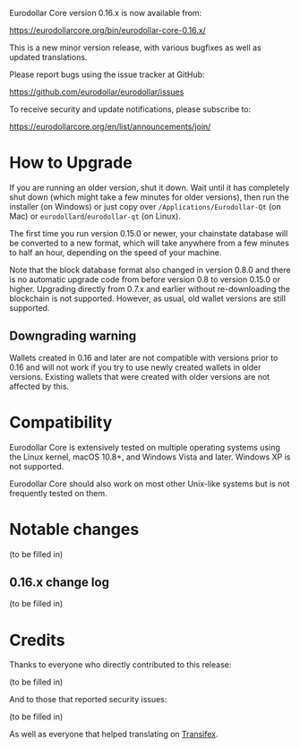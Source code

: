 Eurodollar Core version 0.16.x is now available from:

  <https://eurodollarcore.org/bin/eurodollar-core-0.16.x/>

This is a new minor version release, with various bugfixes
as well as updated translations.

Please report bugs using the issue tracker at GitHub:

  <https://github.com/eurodollar/eurodollar/issues>

To receive security and update notifications, please subscribe to:

  <https://eurodollarcore.org/en/list/announcements/join/>

How to Upgrade
==============

If you are running an older version, shut it down. Wait until it has completely
shut down (which might take a few minutes for older versions), then run the
installer (on Windows) or just copy over `/Applications/Eurodollar-Qt` (on Mac)
or `eurodollard`/`eurodollar-qt` (on Linux).

The first time you run version 0.15.0 or newer, your chainstate database will be converted to a
new format, which will take anywhere from a few minutes to half an hour,
depending on the speed of your machine.

Note that the block database format also changed in version 0.8.0 and there is no
automatic upgrade code from before version 0.8 to version 0.15.0 or higher. Upgrading
directly from 0.7.x and earlier without re-downloading the blockchain is not supported.
However, as usual, old wallet versions are still supported.

Downgrading warning
-------------------

Wallets created in 0.16 and later are not compatible with versions prior to 0.16
and will not work if you try to use newly created wallets in older versions. Existing
wallets that were created with older versions are not affected by this.

Compatibility
==============

Eurodollar Core is extensively tested on multiple operating systems using
the Linux kernel, macOS 10.8+, and Windows Vista and later. Windows XP is not supported.

Eurodollar Core should also work on most other Unix-like systems but is not
frequently tested on them.

Notable changes
===============

(to be filled in)

0.16.x change log
------------------

(to be filled in)

Credits
=======

Thanks to everyone who directly contributed to this release:

(to be filled in)

And to those that reported security issues:

(to be filled in)

As well as everyone that helped translating on [Transifex](https://www.transifex.com/projects/p/eurodollar/).
